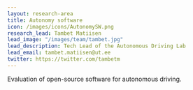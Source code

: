 ```yaml
---
layout: research-area
title: Autonomy software
icon: /images/icons/AutonomySW.png
research_lead: Tambet Matiisen
lead_image: "/images/team/tambet.jpg"
lead_description: Tech Lead of the Autonomous Driving Lab
lead_email: tambet.matiisen@ut.ee
twitter: https://twitter.com/tambetm
---
```


Evaluation of open-source software for autonomous driving.
